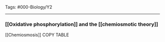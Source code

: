 Tags: #000-Biology/Y2

---
### [[Oxidative phosphorylation]] and the [[chemiosmotic theory]]
[[Chemiosmosis]]
COPY TABLE
